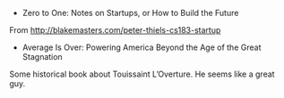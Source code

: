 - Zero to One: Notes on Startups, or How to Build the Future

From http://blakemasters.com/peter-thiels-cs183-startup

- Average Is Over: Powering America Beyond the Age of the Great Stagnation

Some historical book about Touissaint L’Overture. He seems like a great guy.
